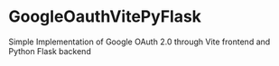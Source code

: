 # GoogleOauthVitePyFlask
Simple Implementation of Google OAuth 2.0 through Vite frontend and Python Flask backend
